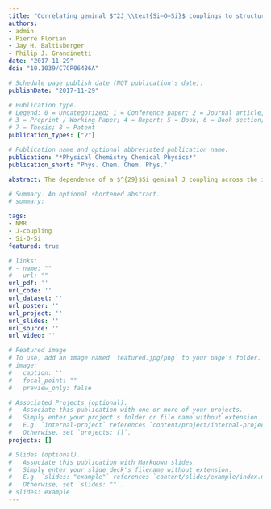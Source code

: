 ```yaml
---
title: "Correlating geminal $^2J_\\text{Si–O–Si}$ couplings to structure in framework silicates "
authors:
- admin
- Pierre Florian
- Jay H. Baltisberger
- Philip J. Grandinetti
date: "2017-11-29"
doi: "10.1039/C7CP06486A"

# Schedule page publish date (NOT publication's date).
publishDate: "2017-11-29"

# Publication type.
# Legend: 0 = Uncategorized; 1 = Conference paper; 2 = Journal article;
# 3 = Preprint / Working Paper; 4 = Report; 5 = Book; 6 = Book section;
# 7 = Thesis; 8 = Patent
publication_types: ["2"]

# Publication name and optional abbreviated publication name.
publication: "*Physical Chemistry Chemical Physics*"
publication_short: "Phys. Chem. Chem. Phys."

abstract: The dependence of a $^{29}$Si geminal J coupling across the inter-tetrahedral linkage on local structure was examined using first-principles DFT calculations. The two main influences on $^2J_\mathrm{Si–O–Si}$ were found to be a primary dependence on the linkage Si–O–Si angle and a secondary dependence on mean Si–O–Si linkage of the two coupled $^{29}$Si nuclei. An analytical expression describing these dependencies was proposed and used to develop an approach for relating the correlated pair of $^2J$ Si-O-Si coupling and mean $^{29}$Si isotropic chemical shift to the linkage Si–O–Si angle and the mean Si–O–Si angle of the two coupled $^{29}$Si nuclei. An example of this analysis is given using $^{29}$Si NMR results from the siliceous zeolite Sigma-2.

# Summary. An optional shortened abstract.
# summary:

tags:
- NMR
- J-coupling
- Si-O-Si
featured: true

# links:
# - name: ""
#   url: ""
url_pdf: ''
url_code: ''
url_dataset: ''
url_poster: ''
url_project: ''
url_slides: ''
url_source: ''
url_video: ''

# Featured image
# To use, add an image named `featured.jpg/png` to your page's folder.
# image:
#   caption: ''
#   focal_point: ""
#   preview_only: false

# Associated Projects (optional).
#   Associate this publication with one or more of your projects.
#   Simply enter your project's folder or file name without extension.
#   E.g. `internal-project` references `content/project/internal-project/index.md`.
#   Otherwise, set `projects: []`.
projects: []

# Slides (optional).
#   Associate this publication with Markdown slides.
#   Simply enter your slide deck's filename without extension.
#   E.g. `slides: "example"` references `content/slides/example/index.md`.
#   Otherwise, set `slides: ""`.
# slides: example
---
```


<!-- {{% alert note %}}
Click the *Cite* button above to demo the feature to enable visitors to import publication metadata into their reference management software.
{{% /alert %}}

{{% alert note %}}
Click the *Slides* button above to demo Academic's Markdown slides feature.
{{% /alert %}} -->

<!-- Supplementary notes can be added here, including [code and math](https://sourcethemes.com/academic/docs/writing-markdown-latex/). -->

